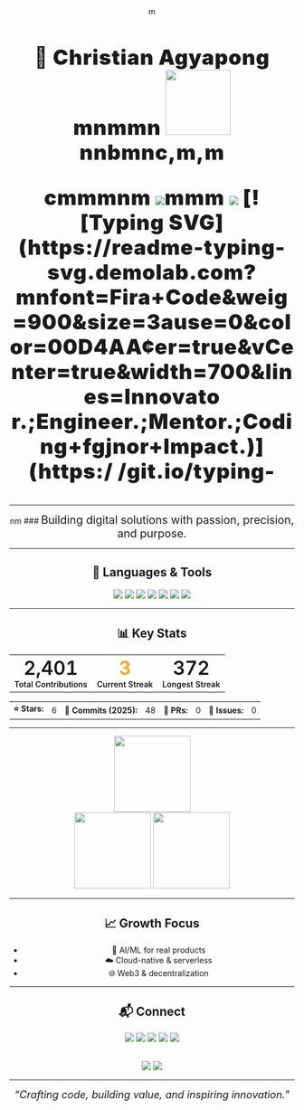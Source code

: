   <div align="center">
m
<h1 style="font-size:2.6em; font-weight:900; letter-spacing:1px;">🚀 Christian Agyapong</ mlh1>
mnmmn  
<img src="https://avatars.githubusercontent.com/ChristianAgyapong" width="115" l="bo,mrderradius:50m%; border: 2.5px s nmoli d #0n0D4AA;">
nnbmnc,m,m
<p>cmmmnm
  <img src="https://img.shields.io/badge/🌍%20Accra,%20Ghana-00D4AA?sty=forn-thmme-adg ne&labelCor=2346">mmm
  <img src="https://img.shields.io/badge/💡%20Learning-4ECD4?style=f the-ae&lelr=2 3m 2n946"
  <img src="https://img.shields.io/badge/🤝%20Collaboration F6B6B?smt=for-the-badge&lalCr= 232946">
[![Typing SVG](https://readme-typing-svg.demolab.com? mnfont=Fira+Code&weig=900&size=3ause=0&color=00D4AA&center=true&vCenter=true&width=700&lines=Innovato
  r.;Engineer.;Mentor.;Coding+fgjnor+Impact.)](https:/ /git.io/typing-
 
</div>

---

<div align="center">
nm
### <span style="font-size:1.4em;">Building digital solutions with passion, precision, and purpose.</span>

---

## 🧰 Languages & Tools

<img src="https://img.shields.io/badge/Django-092E20?style=for-the-badge&logo=django&logoColor=white">
<img src="https://img.shields.io/badge/Git-F05032?style=for-the-badge&logo=git&logoColor=white">
<img src="https://img.shields.io/badge/JavaScript-F7DF1E?style=for-the-badge&logo=javascript&logoColor=black">
<img src="https://img.shields.io/badge/Node.js-43853D?style=for-the-badge&logo=node.js&logoColor=white">
<img src="https://img.shields.io/badge/Python-3776AB?style=for-the-badge&logo=python&logoColor=white">
<img src="https://img.shields.io/badge/React-22223b?style=for-the-badge&logo=react&logoColor=61DAFB">
<img src="https://img.shields.io/badge/TypeScript-3178C6?style=for-the-badge&logo=typescript&logoColor=white">

---

## 📊 Key Stats

<table align="center" style="font-size:1.2em; font-weight:600;">
  <tr>
    <td align="center">
      <span style="font-size:2em;">2,401</span><br>
      <sub>Total Contributions</sub>
    </td>
    <td align="center">
      <span style="font-size:2em; color:#FF9F1C;">3</span><br>
      <sub>Current Streak</sub>
    </td>
    <td align="center">
      <span style="font-size:2em;">372</span><br>
      <sub>Longest Streak</sub>
    </td>
  </tr>
</table>

<table align="center" style="font-size:1em; margin-top:8px;">
  <tr>
    <td><b>⭐ Stars:</b></td>
    <td>6</td>
    <td><b>🔁 Commits (2025):</b></td>
    <td>48</td>
    <td><b>🔀 PRs:</b></td>
    <td>0</td>
    <td><b>📝 Issues:</b></td>
    <td>0</td>
  </tr>
</table>

---

<div align="center">
  <img height="135" src="https://github-readme-streak-stats.herokuapp.com?user=ChristianAgyapong&theme=radical&hide_border=true&date_format=j%20M%5B%20Y%5D&ring=00D4AA&fire=FF6B6B"/>
</div>

<div align="center">
  <img src="https://github-readme-stats.vercel.app/api?username=ChristianAgyapong&show_icons=true&theme=radical&title_color=00D4AA&icon_color=FF6B6B&text_color=FFFFFF&bg_color=232946&border_color=00D4AA" height="135">
  <img src="https://github-readme-stats.vercel.app/api/top-langs/?username=ChristianAgyapong&layout=compact&theme=radical&title_color=00D4AA&text_color=FFFFFF&bg_color=232946&border_color=00D4AA" height="135">
</div>

---

## 📈 Growth Focus

- 🤖 AI/ML for real products
- ☁️ Cloud-native & serverless
- 🌐 Web3 & decentralization

---

## 📬 Connect

<a href="https://twitter.com/ChristianAgyapong"><img src="https://img.shields.io/badge/Twitter-1DA1F2?style=for-the-badge&logo=twitter&logoColor=white"></a>
<a href="https://www.linkedin.com/in/christian-agyapong"><img src="https://img.shields.io/badge/LinkedIn-0077B5?style=for-the-badge&logo=linkedin&logoColor=white"></a>
<a href="https://www.youtube.com/@ChristianAgyapong"><img src="https://img.shields.io/badge/YouTube-FF0000?style=for-the-badge&logo=youtube&logoColor=white"></a>
<a href="mailto:christian.agyapong@example.com"><img src="https://img.shields.io/badge/Email-4ECDC4?style=for-the-badge&logo=gmail&logoColor=white"></a>
<a href="https://christianagyapong.dev"><img src="https://img.shields.io/badge/Portfolio-000000?style=for-the-badge&logo=react&logoColor=white"></a>

<br>
<img src="https://komarev.com/ghpvc/?username=ChristianAgyapong&color=00D4AA&style=for-the-badge&label=Profile+Views">
<img src="https://img.shields.io/github/followers/ChristianAgyapong?label=Followers&style=for-the-badge&color=FF6B6B&labelColor=232946">

---

<i style="font-size:1.3em;">“Crafting code, building value, and inspiring innovation.”</i>

</div>
